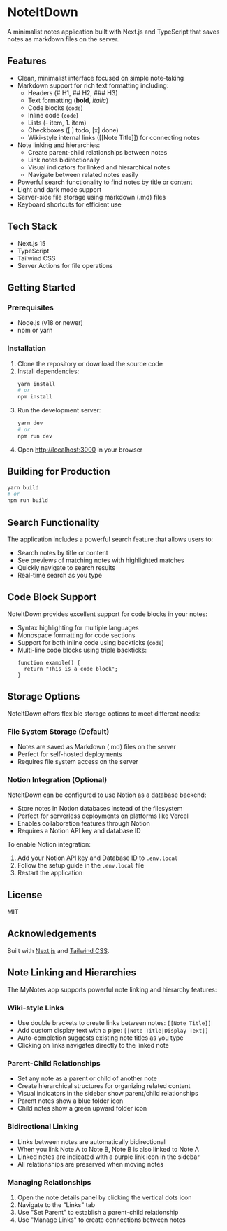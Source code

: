 # NoteItDown

A minimalist notes application built with Next.js and TypeScript that saves notes as markdown files on the server.

## Features

- Clean, minimalist interface focused on simple note-taking
- Markdown support for rich text formatting including:
  - Headers (# H1, ## H2, ### H3)
  - Text formatting (**bold**, *italic*)
  - Code blocks (```code```)
  - Inline code (`code`)
  - Lists (- item, 1. item)
  - Checkboxes ([ ] todo, [x] done)
  - Wiki-style internal links ([[Note Title]]) for connecting notes
- Note linking and hierarchies:
  - Create parent-child relationships between notes
  - Link notes bidirectionally
  - Visual indicators for linked and hierarchical notes
  - Navigate between related notes easily
- Powerful search functionality to find notes by title or content
- Light and dark mode support
- Server-side file storage using markdown (.md) files
- Keyboard shortcuts for efficient use

## Tech Stack

- Next.js 15
- TypeScript
- Tailwind CSS
- Server Actions for file operations

## Getting Started

### Prerequisites

- Node.js (v18 or newer)
- npm or yarn

### Installation

1. Clone the repository or download the source code
2. Install dependencies:
   ```bash
   yarn install
   # or
   npm install
   ```
3. Run the development server:
   ```bash
   yarn dev
   # or
   npm run dev
   ```
4. Open [http://localhost:3000](http://localhost:3000) in your browser

## Building for Production

```bash
yarn build
# or
npm run build
```

## Search Functionality

The application includes a powerful search feature that allows users to:
- Search notes by title or content
- See previews of matching notes with highlighted matches
- Quickly navigate to search results
- Real-time search as you type

## Code Block Support

NoteItDown provides excellent support for code blocks in your notes:
- Syntax highlighting for multiple languages
- Monospace formatting for code sections
- Support for both inline code using backticks (`code`) 
- Multi-line code blocks using triple backticks:
  ```
  function example() {
    return "This is a code block";
  }
  ```

## Storage Options

NoteItDown offers flexible storage options to meet different needs:

### File System Storage (Default)
- Notes are saved as Markdown (.md) files on the server
- Perfect for self-hosted deployments
- Requires file system access on the server

### Notion Integration (Optional)
NoteItDown can be configured to use Notion as a database backend:
- Store notes in Notion databases instead of the filesystem
- Perfect for serverless deployments on platforms like Vercel
- Enables collaboration features through Notion
- Requires a Notion API key and database ID

To enable Notion integration:
1. Add your Notion API key and Database ID to `.env.local`
2. Follow the setup guide in the `.env.local` file
3. Restart the application

## License

MIT

## Acknowledgements

Built with [Next.js](https://nextjs.org/) and [Tailwind CSS](https://tailwindcss.com/).

## Note Linking and Hierarchies

The MyNotes app supports powerful note linking and hierarchy features:

### Wiki-style Links
- Use double brackets to create links between notes: `[[Note Title]]`
- Add custom display text with a pipe: `[[Note Title|Display Text]]`
- Auto-completion suggests existing note titles as you type
- Clicking on links navigates directly to the linked note

### Parent-Child Relationships
- Set any note as a parent or child of another note
- Create hierarchical structures for organizing related content
- Visual indicators in the sidebar show parent/child relationships
- Parent notes show a blue folder icon
- Child notes show a green upward folder icon

### Bidirectional Linking
- Links between notes are automatically bidirectional
- When you link Note A to Note B, Note B is also linked to Note A
- Linked notes are indicated with a purple link icon in the sidebar
- All relationships are preserved when moving notes

### Managing Relationships
1. Open the note details panel by clicking the vertical dots icon
2. Navigate to the "Links" tab
3. Use "Set Parent" to establish a parent-child relationship
4. Use "Manage Links" to create connections between notes